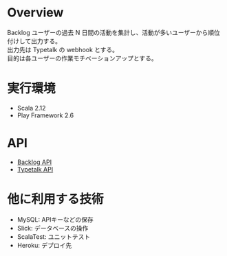 # Overview

Backlog ユーザーの過去 N 日間の活動を集計し、活動が多いユーザーから順位付けして出力する。  
出力先は Typetalk の webhook とする。  
目的は各ユーザーの作業モチベーションアップとする。  

# 実行環境

* Scala 2.12
* Play Framework 2.6

# API

* [Backlog API](https://developer.nulab-inc.com/ja/docs/backlog/)
* [Typetalk API](https://developer.nulab-inc.com/ja/docs/typetalk/)

# 他に利用する技術

* MySQL: APIキーなどの保存
* Slick: データベースの操作
* ScalaTest: ユニットテスト
* Heroku: デプロイ先
